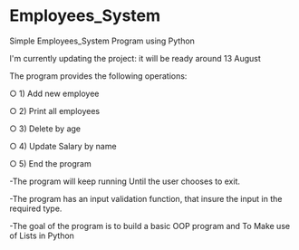 # Employees_System

Simple Employees_System Program using Python 

I'm currently updating the project: it will be ready around 13 August 


The program provides the following operations:

○ 1) Add new employee

○ 2) Print all employees

○ 3) Delete by age

○ 4) Update Salary by name

○ 5) End the program


-The program will keep running  Until the user chooses to exit.

-The program has an input validation function, that insure the input in the required type.

-The goal of the program is to build a basic OOP program and To Make use of Lists in Python 
